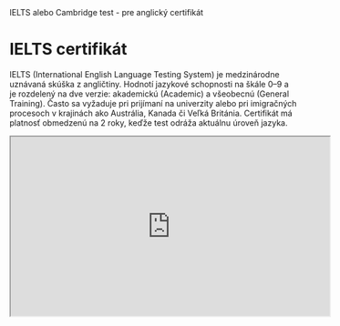 <!DOCTYPE html>
<html lang="sk">
<head>IELTS alebo Cambridge test - pre anglický certifikát</head>
<body>
<h1>IELTS certifikát</h1>
<p>IELTS (International English Language Testing System) je medzinárodne uznávaná skúška z angličtiny. Hodnotí jazykové schopnosti na škále 0–9 a je rozdelený na dve verzie: akademickú (Academic) a všeobecnú (General Training). Často sa vyžaduje pri prijímaní na univerzity alebo pri imigračných procesoch v krajinách ako Austrália, Kanada či Veľká Británia. Certifikát má platnosť obmedzenú na 2 roky, keďže test odráža aktuálnu úroveň jazyka.</p>
<iframe width="560" height="315" src="https://www.google.com/url?sa=i&url=https%3A%2F%2Fwww.ieltsacademy.org%2Fwp%2F5-ways-score-high-ielts-exam%2F&psig=AOvVaw29nYwsvcZ92x2mYQrZqQHS&ust=1735938385526000&source=images&cd=vfe&opi=89978449&ved=0CBQQjRxqFwoTCMDq3cj414oDFQAAAAAdAAAAABAQ"</iframe>
<p>-<a href="https://tonyteaches.tech" target="_blank">Tony Teaches Tech</a></p>
</body>
</html>


